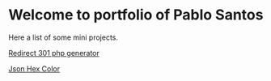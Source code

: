 # Welcome to portfolio of Pablo Santos
Here a list of some mini projects.


[Redirect 301 php generator](https://psxninja.github.io/redirect-301-php-generator/)

[Json Hex Color](https://psxninja.github.io/json-hex-color-editor/)
